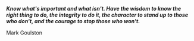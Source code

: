 _**Know what's important and what isn't. Have the wisdom to know the right thing to do, the integrity to do it, the character to stand up to those who don't, and the courage to stop those who won't.**_

Mark Goulston